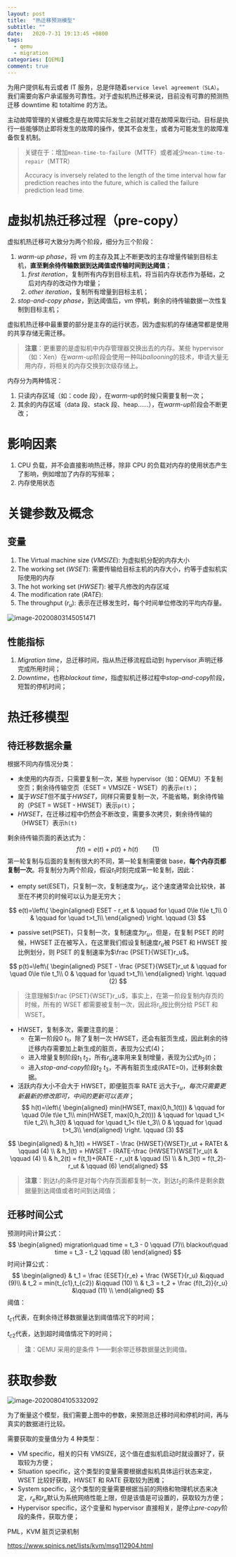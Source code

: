 ```yaml
---
layout: post
title:  "热迁移预测模型"
subtitle: ""
date:   2020-7-31 19:13:45 +0800
tags:
  - qemu
  - migration
categories: [QEMU]
comment: true
---
```


为用户提供私有云或者 IT 服务，总是伴随着`service level agreement（SLA）`。我们需要向客户承诺服务可靠性。对于虚拟机热迁移来说，目前没有可靠的预测热迁移 downtime 和 totaltime 的方法。

主动故障管理的关键概念是在故障实际发生之前就对潜在故障采取行动。目标是执行一些能够防止即将发生的故障的操作，使其不会发生，或者为可能发生的故障准备恢复机制。

> 关键在于：增加`mean-time-to-failure`（MTTF）或者减少`mean-time-to-repair`（MTTR）
>
> Accuracy is inversely related to the length of the time interval how far prediction reaches into the future, which is called the failure prediction lead time.

<!-- more -->

# 虚拟机热迁移过程（pre-copy）

虚拟机热迁移可大致分为两个阶段，细分为三个阶段：

1. *warm-up phase*，将 vm 的主存及其上不断更改的主存增量传输到目标主机，**直至剩余待传输数据到达阈值或传输时间到达阈值**；
   1. *first iteration*，复制所有内存到目标主机，将当前内存状态作为基础，之后对内存的改动作为增量；
   2. *other iteration*，复制所有增量到目标主机；
2. *stop-and-copy phase*，到达阈值后，vm 停机，剩余的待传输数据一次性复制到目标主机；

虚拟机热迁移中最重要的部分是主存的运行状态，因为虚拟机的存储通常都是使用的共享存储无需迁移。

> **注意**：更重要的是虚拟机中内存管理器交换出去的内存。某些 hypervisor（如：Xen）在*warm-up*阶段会使用一种叫*ballooning*的技术，申请大量无用内存，将相关的内存交换到次级存储上。

内存分为两种情况：

1. 只读内存区域（如：code 段），在*warm-up*的时候只需要复制一次；
2. 其余的内存区域（data 段、stack 段、heap……），在*warm-up*阶段会不断更改；

# 影响因素

1. CPU 负载，并不会直接影响热迁移，除非 CPU 的负载对内存的使用状态产生了影响，例如增加了内存的写频率；
2. 内存使用状态

# 关键参数及概念

## 变量

1. The Virtual machine size ($VMSIZE$): 为虚拟机分配的内存大小
2. The working set ($WSET$): 需要传输给目标主机的内存大小，约等于虚拟机实际使用的内存
3. The hot working set ($HWSET$): 被平凡修改的内存区域
4. The modification rate ($RATE$): 
5. The throughput ($r_u$): 表示在迁移发生时，每个时间单位修改的平均内存量。

![image-20200803145051471](C:\Users\xiaohaibiao\AppData\Roaming\Typora\typora-user-images\image-20200803145051471.png)

## 性能指标

1. *Migration time*，总迁移时间，指从热迁移流程启动到 hypervisor 声明迁移完成所用时间；
2. *Downtime*，也称*blackout time*，指虚拟机迁移过程中*stop-and-copy*阶段，短暂的停机时间；

# 热迁移模型

## 待迁移数据余量

根据不同内存情况分类：

- 未使用的内存页，只需要复制一次，某些 hypervisor（如：QEMU）不复制空页；剩余待传输空页（ESET = VMSIZE - WSET）的表示`e(t)`；
- 属于*WSET*但不属于*HWSET*，同样只需要复制一次，不能省略，剩余待传输的（PSET = WSET - HWSET）表示`p(t)`；
- *HWSET*，在迁移过程中仍然会不断改变，需要多次拷贝，剩余待传输的（HWSET）表示`h(t)`

剩余待传输页面的表达式为：
$$
f(t) = e(t) + p(t) + h(t) \qquad (1)
$$
第一轮复制与后面的复制有很大的不同，第一轮复制需要做 base，**每个内存页都复制一次**。将复制分为两个阶段，假设$t_1$时刻完成第一轮复制，因此：

- empty set(ESET)，只复制一次，复制速度为$r_e$，这个速度通常会比较快，甚至在不拷贝的时候可以认为是无穷大；

$$
e(t)=\left\{
\begin{aligned}
ESET - r_et & \qquad for \quad 0\le t\le t_1\\
0                    & \qquad for \quad t>t_1\\
\end{aligned}
\right.
\qquad (3)
$$

- passive set(PSET)，只复制一次，复制速度为$r_u$，但是，在复制 PSET 的时候，HWSET 正在被写入，在这里我们假设复制速度$r_u$被 PSET 和 HWSET 按比例划分，则 PSET 的复制速率为$\frac {PSET}{WSET}r_u$。

$$
p(t)=\left\{
\begin{aligned}
PSET - \frac {PSET}{WSET}r_ut & \qquad for \quad 0\le t\le t_1\\
0                    & \qquad for \quad t>t_1\\
\end{aligned}
\right.
\qquad (2)
$$

> 注意理解$\frac {PSET}{WSET}r_u$，事实上，在第一阶段复制内存页的时候，所有的 WSET 都需要被复制一次，因此将$r_u$按比例分给 PSET 和 WSET。
>

- HWSET，复制多次，需要注意的是：
  - 在第一阶段$0~t_1$，除了复制一次 HWSET，还会有脏页生成，因此剩余的待迁移内存需要加上新生成的脏页，表现为公式$(4)$；
  - 进入增量复制阶段$t_1~t_2$，所有$r_u$速率用来复制增量，表现为公式$h_2(t)$；
  - 进入*stop-and-copy*阶段$t_2~t_3$，不再有脏页生成(RATE=0)，迁移剩余数据。
- 活跃内存大小不会大于 HWSET，即便脏页率 RATE 远大于$r_u$，*每次只需要更新最新的修改即可，中间的更新可以丢弃*；
$$
h(t)=\left\{
\begin{aligned}
min(HWSET, max(0,h_1(t))) & \qquad for \quad 0\le t\le t_1\\
min(HWSET, max(0,h_2(t))) & \qquad for \quad t_1< t\le t_2\\
h_3(t)  & \qquad for \quad t_1< t\le t_3\\
0                    & \qquad for \quad t>t_3\\
\end{aligned}
\right.
\qquad (3)
$$

$$
\begin{aligned}
& h_1(t) = HWSET  - \frac {HWSET}{WSET}r_ut + RATEt
& \qquad (4) \\
& h_1(t) = HWSET - (RATE-\frac {HWSET}{WSET}r_u)t 
& \qquad (4) \\
& h_2(t) = f(t_1)+(RATE - r_u)t
& \qquad (5)	\\
& h_3(t) = f(t_2)-r_ut
& \qquad (6)
\end{aligned}
$$

> **注意**：到达$t_1$的条件是对每个内存页面都复制一次，到达$t_2$的条件是剩余数据量到达阈值或者时间到达阈值；

## 迁移时间公式

预测时间计算公式：
$$
\begin{aligned}
migration\quad time = t_3 - 0 \qquad (7)\\
blackout\quad time = t_3 - t_2 \qquad (8)
\end{aligned}
$$
时间计算公式：
$$
\begin{aligned}
& t_1 = \frac {ESET}{r_e} + \frac {WSET}{r_u} &\qquad (9)\\
& t_2 = min(t_{c1},t_{c2}) &\qquad (10) \\
& t_3 = t_2 + \frac {f(t_2)}{r_u} &\qquad (11) \\
\end{aligned}
$$
阈值：

$t_{c1}$代表，在剩余待迁移数据量达到阈值情况下的时间；

$t_{c2}$代表，达到超时阈值情况下的时间；

> **注**：QEMU 采用的是条件 1——剩余带迁移数据量达到阈值。

# 获取参数

![image-20200804105332092](C:\Users\xiaohaibiao\AppData\Roaming\Typora\typora-user-images\image-20200804105332092.png)

为了衡量这个模型，我们需要上图中的参数，来预测总迁移时间和停机时间，再与真实的数据进行比较。

需要获取的变量值分为 4 种类型：

- VM specific，相关的只有 VMSIZE，这个值在虚拟机启动时就设置好了，获取较为方便；
- Situation specific，这个类型的变量需要根据虚拟机具体运行状态来定，WSET 比较好获取，HWSET 和 RATE 获取较为困难；
- System specific，这个类型的变量需要根据当前的网络和物理机状态来决定，$r_e$和$r_u$默认为系统网络性能上限，但是该值是可设置的，获取较为方便；
- Hypervisor specific，这个变量和 hypervisor 直接相关，是停止*pre-copy*阶段的条件，获取方便；

PML，KVM 脏页记录机制

https://www.spinics.net/lists/kvm/msg112904.html


